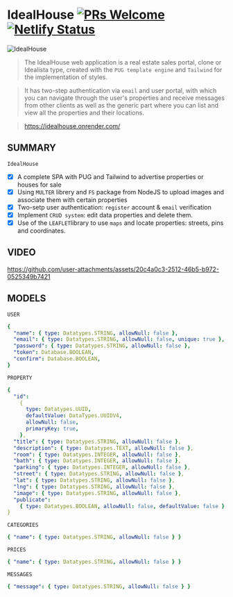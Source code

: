 # IdealHouse [![PRs Welcome](https://img.shields.io/badge/PRs-welcome-brightgreen.svg?style=flat-square)](http://makeapullrequest.com)[![Netlify Status](https://api.netlify.com/api/v1/badges/b6605ef0-438b-4f66-825d-6f6a000e696f/deploy-status)](https://app.netlify.com/sites/hiinit-web-terminal/deploys)

![IdealHouse](https://github.com/user-attachments/assets/822ef1a0-9e7e-4d9c-a7bb-6cacdf02bf0a)

> The IdealHouse web application is a real estate sales portal, clone or Idealista type, created with the `PUG template engine` and `Tailwind` for the implementation of styles.

> It has two-step authentication via `email` and user portal, with which you can navigate through the user's properties and receive messages from other clients as well as the generic part where you can list and view all the properties and their locations.

> https://idealhouse.onrender.com/

## SUMMARY

`IdealHouse`

- [x] A complete SPA with PUG and Tailwind to advertise properties or houses for sale
- [x] Using `MULTER` librery and `FS` package from NodeJS to upload images and associate them with certain properties
- [x] Two-setp user authentication: `register` account & `email` verification
- [x] Implement `CRUD system`: edit data properties and delete them.
- [x] Use of the `LEAFLET`library to use `maps` and locate properties: streets, pins and coordinates.

## VIDEO

https://github.com/user-attachments/assets/20c4a0c3-2512-46b5-b972-0525349b7421

## MODELS

`USER`

```yaml
{
  "name": { type: Datatypes.STRING, allowNull: false },
  "email": { type: Datatypes.STRING, allowNull: false, unique: true },
  "password": { type: Datatypes.STRING, allowNull: false },
  "token": Database.BOOLEAN,
  "confirm": Database.BOOLEAN,
}
```

`PROPERTY`

```yaml
{
  "id":
    {
      type: Datatypes.UUID,
      defaultValue: DataTypes.UUIDV4,
      allowNull: false,
      primaryKey: true,
    },
  "title": { type: Datatypes.STRING, allowNull: false },
  "description": { type: Datatypes.TEXT, allowNull: false },
  "room": { type: Datatypes.INTEGER, allowNull: false },
  "bath": { type: Datatypes.INTEGER, allowNull: false },
  "parking": { type: Datatypes.INTEGER, allowNull: false },
  "street": { type: Datatypes.STRING, allowNull: false },
  "lat": { type: Datatypes.STRING, allowNull: false },
  "lng": { type: Datatypes.STRING, allowNull: false },
  "image": { type: Datatypes.STRING, allowNull: false },
  "publicate":
    { type: Datatypes.BOOLEAN, allowNull: false, defaultValue: false },
}
```

`CATEGORIES`

```yaml
{ "name": { type: Datatypes.STRING, allowNull: false } }
```

`PRICES`

```yaml
{ "name": { type: Datatypes.STRING, allowNull: false } }
```

`MESSAGES`

```yaml
{ "message": { type: Datatypes.STRING, allowNull: false } }
```
